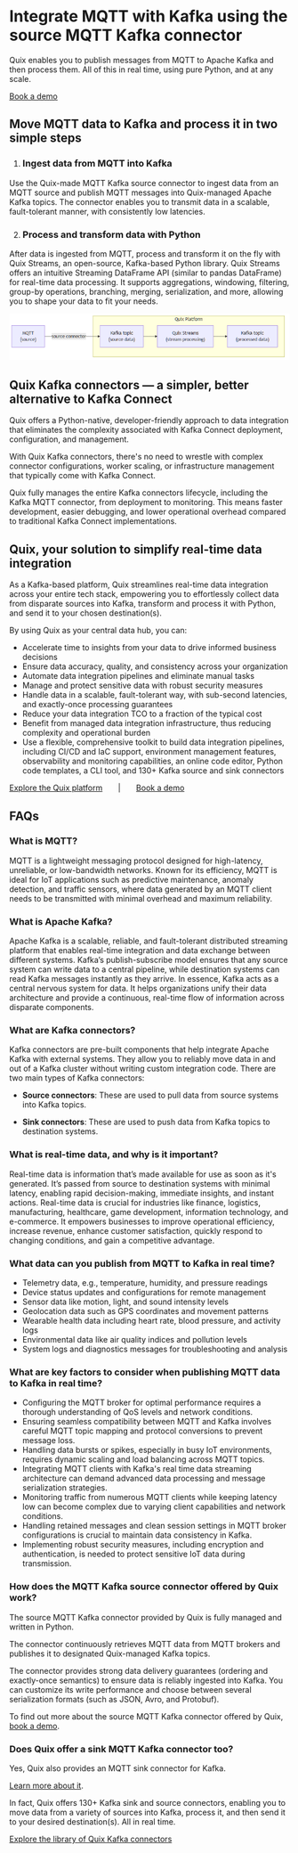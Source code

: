 <!--- BEGIN MARKDOWN --->
# Integrate MQTT with Kafka using the source MQTT Kafka connector

Quix enables you to publish messages from MQTT to Apache Kafka and then process them. All of this in real time, using pure Python, and at any scale.

[Book a demo](https://share.hsforms.com/1iW0TmZzKQMChk0lxd_tGiw4yjw2)

## Move MQTT data to Kafka and process it in two simple steps

1. ### Ingest data from MQTT into Kafka

Use the Quix-made MQTT Kafka source connector to ingest data from an MQTT source and publish MQTT messages into Quix-managed Apache Kafka topics. The connector enables you to transmit data in a scalable, fault-tolerant manner, with consistently low latencies.

2. ### Process and transform data with Python

After data is ingested from MQTT, process and transform it on the fly with Quix Streams, an open-source, Kafka-based Python library. Quix Streams offers an intuitive Streaming DataFrame API (similar to pandas DataFrame) for real-time data processing. It supports aggregations, windowing, filtering, group-by operations, branching, merging, serialization, and more, allowing you to shape your data to fit your needs.

![Diagram](images/MQTT-source_diagram_1.png)

## Quix Kafka connectors — a simpler, better alternative to Kafka Connect

Quix offers a Python-native, developer-friendly approach to data integration that eliminates the complexity associated with Kafka Connect deployment, configuration, and management.

With Quix Kafka connectors, there's no need to wrestle with complex connector configurations, worker scaling, or infrastructure management that typically come with Kafka Connect.

Quix fully manages the entire Kafka connectors lifecycle, including the Kafka MQTT connector, from deployment to monitoring. This means faster development, easier debugging, and lower operational overhead compared to traditional Kafka Connect implementations.

## Quix, your solution to simplify real-time data integration

As a Kafka-based platform, Quix streamlines real-time data integration across your entire tech stack, empowering you to effortlessly collect data from disparate sources into Kafka, transform and process it with Python, and send it to your chosen destination(s).

By using Quix as your central data hub, you can:

* Accelerate time to insights from your data to drive informed business decisions  
* Ensure data accuracy, quality, and consistency across your organization  
* Automate data integration pipelines and eliminate manual tasks  
* Manage and protect sensitive data with robust security measures  
* Handle data in a scalable, fault-tolerant way, with sub-second latencies, and exactly-once processing guarantees  
* Reduce your data integration TCO to a fraction of the typical cost  
* Benefit from managed data integration infrastructure, thus reducing complexity and operational burden  
* Use a flexible, comprehensive toolkit to build data integration pipelines, including CI/CD and IaC support, environment management features, observability and monitoring capabilities, an online code editor, Python code templates, a CLI tool, and 130+ Kafka source and sink connectors

[Explore the Quix platform](https://portal.demo.quix.io/pipeline?workspace=demo-gametelemetrytemplate-prod)  |  [Book a demo](https://share.hsforms.com/1iW0TmZzKQMChk0lxd_tGiw4yjw2)

## FAQs

### What is MQTT?

MQTT is a lightweight messaging protocol designed for high-latency, unreliable, or low-bandwidth networks. Known for its efficiency, MQTT is ideal for IoT applications such as predictive maintenance, anomaly detection, and traffic sensors, where data generated by an MQTT client needs to be transmitted with minimal overhead and maximum reliability.

### What is Apache Kafka?

Apache Kafka is a scalable, reliable, and fault-tolerant distributed streaming platform that enables real-time integration and data exchange between different systems. Kafka’s publish-subscribe model ensures that any source system can write data to a central pipeline, while destination systems can read Kafka messages instantly as they arrive. In essence, Kafka acts as a central nervous system for data. It helps organizations unify their data architecture and provide a continuous, real-time flow of information across disparate components.

### What are Kafka connectors?

Kafka connectors are pre-built components that help integrate Apache Kafka with external systems. They allow you to reliably move data in and out of a Kafka cluster without writing custom integration code. There are two main types of Kafka connectors:

* **Source connectors**: These are used to pull data from source systems into Kafka topics.

* **Sink connectors**: These are used to push data from Kafka topics to destination systems.

### What is real-time data, and why is it important?

Real-time data is information that’s made available for use as soon as it's generated. It’s passed from source to destination systems with minimal latency, enabling rapid decision-making, immediate insights, and instant actions. Real-time data is crucial for industries like finance, logistics, manufacturing, healthcare, game development, information technology, and e-commerce. It empowers businesses to improve operational efficiency, increase revenue, enhance customer satisfaction, quickly respond to changing conditions, and gain a competitive advantage.

### What data can you publish from MQTT to Kafka in real time?

* Telemetry data, e.g., temperature, humidity, and pressure readings  
* Device status updates and configurations for remote management  
* Sensor data like motion, light, and sound intensity levels  
* Geolocation data such as GPS coordinates and movement patterns  
* Wearable health data including heart rate, blood pressure, and activity logs  
* Environmental data like air quality indices and pollution levels  
* System logs and diagnostics messages for troubleshooting and analysis

### What are key factors to consider when publishing MQTT data to Kafka in real time?

* Configuring the MQTT broker for optimal performance requires a thorough understanding of QoS levels and network conditions.  
* Ensuring seamless compatibility between MQTT and Kafka involves careful MQTT topic mapping and protocol conversions to prevent message loss.  
* Handling data bursts or spikes, especially in busy IoT environments, requires dynamic scaling and load balancing across MQTT topics.  
* Integrating MQTT clients with Kafka's real time data streaming architecture can demand advanced data processing and message serialization strategies.  
* Monitoring traffic from numerous MQTT clients while keeping latency low can become complex due to varying client capabilities and network conditions.  
* Handling retained messages and clean session settings in MQTT broker configurations is crucial to maintain data consistency in Kafka.  
* Implementing robust security measures, including encryption and authentication, is needed to protect sensitive IoT data during transmission.

### How does the MQTT Kafka source connector offered by Quix work?

The source MQTT Kafka connector provided by Quix is fully managed and written in Python.

The connector continuously retrieves MQTT data from MQTT brokers and publishes it to designated Quix-managed Kafka topics.

The connector provides strong data delivery guarantees (ordering and exactly-once semantics) to ensure data is reliably ingested into Kafka. You can customize its write performance and choose between several serialization formats (such as JSON, Avro, and Protobuf).

To find out more about the source MQTT Kafka connector offered by Quix, [book a demo](https://share.hsforms.com/1iW0TmZzKQMChk0lxd_tGiw4yjw2).

### Does Quix offer a sink MQTT Kafka connector too?

Yes, Quix also provides an MQTT sink connector for Kafka.

[Learn more about it](../../../quix-streams/sinks/coming-soon/MQTT-sink.md).

In fact, Quix offers 130+ Kafka sink and source connectors, enabling you to move data from a variety of sources into Kafka, process it, and then send it to your desired destination(s). All in real time.

[Explore the library of Quix Kafka connectors](https://quix.io/connectors)
<!--- END MARKDOWN --->